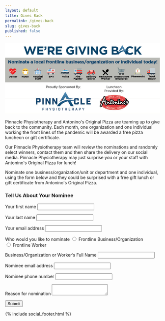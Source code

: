 ```yaml
---
layout: default
title: Gives Back
permalink: /gives-back
slug: gives-back
published: false
---
```


<main class="container">
  <div class="two-columns">
    <div class="half-column">
      <img src="/assets/img/gives-back-banner.jpg" alt="Pinnacle Gives Back" style="max-width: 100%;" />
      <p>Pinnacle Physiotherapy and Antonino's Original Pizza are teaming up to give back to the community. Each month, one organization and one individual working the front lines of the pandemic will be awarded a free pizza luncheon or gift certificate.</p>
      <p>Our Pinnacle Physiotherapy team will review the nominations and randomly select winners, contact them and then share the delivery on our social media. Pinnacle Physiotherapy may just surprise you or your staff with Antonino's Original Pizza for lunch!</p>
      <p>Nominate one business/organization/unit or department and one individual, using the form below and they could be surprised with a free gift lunch or gift certificate from Antonino's Original Pizza.</p>
    </div> <!-- half-column -->
    <div class="half-column">
      <h3>Tell Us About Your Nominee</h3>
      <form id="gives-back-form" action="https://formspree.io/f/mayvoogy" method="POST">
        <div id="inner-form">
          <p class="field">
            <label class="primary-label" for="first_name">Your first name</label>
            <input id="first_name" type="text" name="first_name" required />
          </p>
          <p class="field">
            <label class="primary-label" for="last_name">Your last name</label>
            <input id="last_name" type="text" name="last_name" required />
          </p>
          <p class="field">
            <label class="primary-label" for="email">Your email address</label>
            <input id="email" type="email" name="email" required />
          </p>
          <!-- <hr class="form-separator" /> -->
          <p class="field">
            <label class="primary-label" for="nominee">Who would you like to nominate</label>
            <input type="radio" id="business" name="nominee" value="business" required />
            <label for="business">Frontline Business/Organization</label><br />
            <input type="radio" id="worker" name="nominee" value="worker" required />
            <label for="worker">Frontline Worker</label>
          </p>
          <p class="field">
            <label class="primary-label" for="nominee_first_name">Business/Organization or Worker’s Full Name</label>
            <input id="nominee_first_name" type="text" name="nominee_name" required />
          </p>
          <p class="field">
            <label class="primary-label" for="nominee_email">Nominee email address</label>
            <input id="nominee_email" type="email" name="nominee_email" required />
          </p>
          <p class="field">
            <label class="primary-label" for="nominee_phone">Nominee phone number</label>
            <input id="nominee_phone" type="tel" name="nominee_phone" required />
          </p>
          <p class="field">
            <label class="primary-label" for="reason">Reason for nomination</label>
            <textarea id="reason" name="reason" required></textarea>
          </p>
          <div class="g-recaptcha" data-sitekey="6LcRQ4IeAAAAAEBy0kObpDJUOxFZCLTxu26DKdtr"></div>
          <button id="my-form-button">Submit</button>
        </div> <!-- inner-form -->
        <p id="my-form-status"></p>
      </form>
    </div> <!-- half-column -->
  </div> <!-- two-columns -->
</main>

{% include social_footer.html %}

<script src="https://www.google.com/recaptcha/api.js" async defer></script>

<script>
  var form = document.getElementById("gives-back-form");
  
  async function handleSubmit(event) {
    event.preventDefault();
    var status = document.getElementById("my-form-status");
    var data = new FormData(event.target);
    fetch(event.target.action, {
      method: form.method,
      body: data,
      headers: {
          'Accept': 'application/json'
      }
    }).then(response => {
      if (response.ok) {
        status.innerHTML = "Thanks for your nomination!";
        form.reset()
        var innerForm = document.getElementById('inner-form');
        innerForm.classList.add('closed');
      } else {
        response.json().then(data => {
          if (Object.hasOwn(data, 'errors')) {
            status.innerHTML = data["errors"].map(error => error["message"]).join(", ")
          } else {
            status.innerHTML = "Oops! There was a problem submitting your form. Did you click the recaptcha at the end?"
          }
        })
      }
    }).catch(error => {
      status.innerHTML = "Oops! There was a problem submitting your form"
    });
  }
  form.addEventListener("submit", handleSubmit)
</script>
